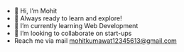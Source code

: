 - 👋 Hi, I’m Mohit
- 👀 Always ready to learn and explore!
- 🌱 I’m currently learning Web Development
- 💞️ I’m looking to collaborate on start-ups
- Reach me via mail mohitkumawat12345613@gmail.com
